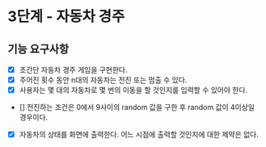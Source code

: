 # 3단계 - 자동차 경주
## 기능 요구사항
- [X] 초간단 자동차 경주 게임을 구현한다.
- [X] 주어진 횟수 동안 n대의 자동차는 전진 또는 멈출 수 있다.
- [X] 사용자는 몇 대의 자동차로 몇 번의 이동을 할 것인지를 입력할 수 있어야 한다.
- [] 전진하는 조건은 0에서 9사이의 random 값을 구한 후 random 값이 4이상일 경우이다.
- [X] 자동차의 상태를 화면에 출력한다. 어느 시점에 출력할 것인지에 대한 제약은 없다.
